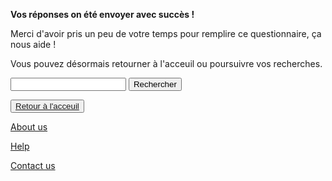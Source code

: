 
<html lang="fr">
	<head>
		<meta charset="utf-8">
		<title>Voici mon site</title>
	</head>
	<body>
  
  <p><strong>Vos réponses on été envoyer avec succès !</strong></p>
<p>Merci d'avoir pris un peu de votre temps pour remplire ce questionnaire, ça nous aide !</p>
  <p>Vous pouvez désormais retourner à l'acceuil ou poursuivre vos recherches.</p>
    <p></p>
<form>
<input type="text" id="input" name="input" value="">
<input type="button" id="bouton" value="Rechercher" onclick="controle()">
</form>

<p></p>
    <button><a href="https://nsi-team.github.io/GIF_mignon/">Retour à l'acceuil</a></button>
<p> </p>
    <a href="https://nsi-team.github.io/About_us/">About us</a>
    <p></p>
    <a href="https://nsi-team.github.io/Help/">Help</a>
    <p></p>
    <a href="https://nsi-team.github.io/Contact_Us/">Contact us</a>
  
<script src="script.js"></script>


